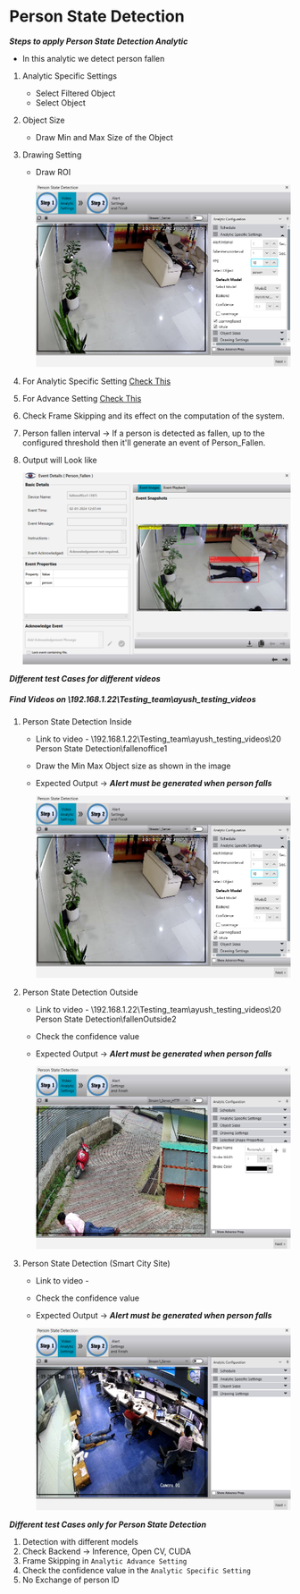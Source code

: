 # **Person State Detection**
 
***Steps to apply Person State Detection Analytic***
- In this analytic we detect person fallen
1. Analytic Specific Settings
   - Select Filtered Object
   - Select Object
2. Object Size
   - Draw Min and Max Size of the Object
4. Drawing Setting
   - Draw ROI

     ![image](https://github.com/ayushaggarwalI2V/Video-Analytics-Server/blob/main/20%20Person%20State%20Detection/images/person%20state.png "Person State Detection")

5. For Analytic Specific Setting [Check This](https://stackoverflowteams.com/c/i2v-systems/questions/122)
6. For Advance Setting [Check This](https://stackoverflowteams.com/c/i2v-systems/questions/132)
7. Check Frame Skipping and its effect on the computation of the system.
8. Person fallen interval -> If a person is detected as fallen, up to the configured threshold then it'll generate an event of Person_Fallen.
9. Output will Look like

     ![image](https://github.com/ayushaggarwalI2V/Video-Analytics-Server/blob/main/20%20Person%20State%20Detection/images/person%20state%20alert.png "Person State Detection output")

***Different test Cases for different videos***
##### Find Videos on _\\192.168.1.22\Testing_team\ayush_testing_videos_

1. Person State Detection Inside 
   - Link to video - \\192.168.1.22\Testing_team\ayush_testing_videos\20 Person State Detection\fallenoffice1
   - Draw the Min Max Object size as shown in the image
   - Expected Output -> **_Alert must be generated when person falls_**
     
     ![image](https://github.com/ayushaggarwalI2V/Video-Analytics-Server/blob/main/20%20Person%20State%20Detection/images/person%20state.png "Person State Detection")

2. Person State Detection Outside
   - Link to video - \\192.168.1.22\Testing_team\ayush_testing_videos\20 Person State Detection\fallenOutside2
   - Check the confidence value
   - Expected Output -> **_Alert must be generated when person falls_**
   
     ![image](https://github.com/ayushaggarwalI2V/Video-Analytics-Server/blob/main/20%20Person%20State%20Detection/images/person%20state%20outside2.png "Person State Detection")

3. Person State Detection (Smart City Site)
   - Link to video - 
   - Check the confidence value
   - Expected Output -> **_Alert must be generated when person falls_**
   
     ![image](https://github.com/ayushaggarwalI2V/Video-Analytics-Server/blob/main/20%20Person%20State%20Detection/images/person%20state%20iocl.png "Person State Detection")

***Different test Cases only for Person State Detection***

1. Detection with different models
2. Check Backend -> Inference, Open CV, CUDA
3. Frame Skipping in `Analytic Advance Setting`
4. Check the confidence value in the `Analytic Specific Setting`
5. No Exchange of person ID
